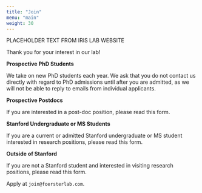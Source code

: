 ```yaml
---
title: "Join"
menu: "main"
weight: 30
---
```


PLACEHOLDER TEXT FROM IRIS LAB WEBSITE

Thank you for your interest in our lab!

**Prospective PhD Students**

We take on new PhD students each year. We ask that you do not contact us directly with regard to PhD admissions until after you are admitted, as we will not be able to reply to emails from individual applicants.

**Prospective Postdocs**

If you are interested in a post-doc position, please read this form.

**Stanford Undergraduate or MS Students**

If you are a current or admitted Stanford undergraduate or MS student interested in research positions, please read this form.

**Outside of Stanford**

If you are not a Stanford student and interested in visiting research positions, please read this form.

Apply at `join@foersterlab.com`.
